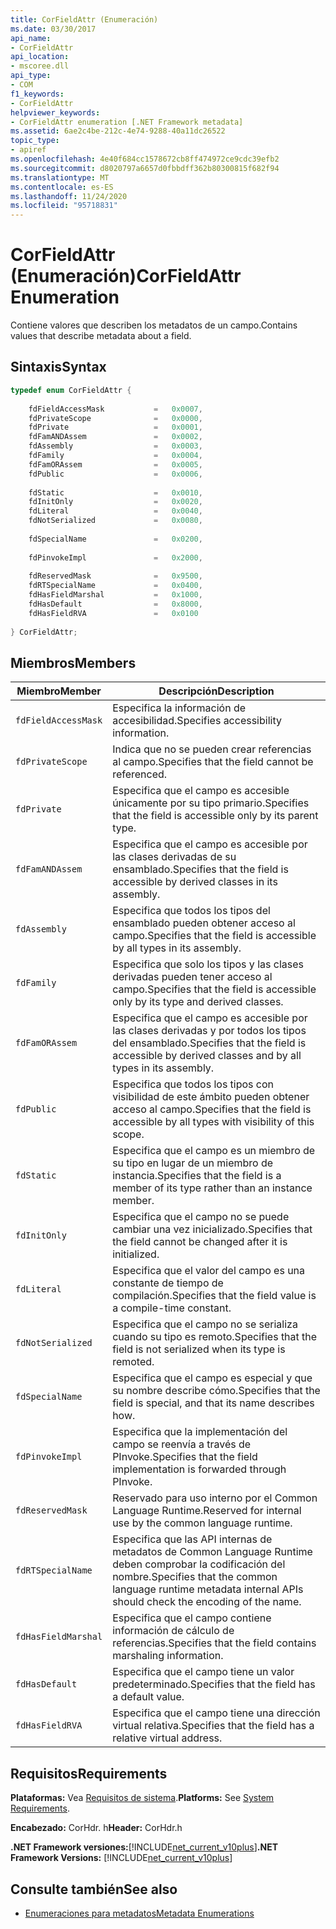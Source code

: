 ```yaml
---
title: CorFieldAttr (Enumeración)
ms.date: 03/30/2017
api_name:
- CorFieldAttr
api_location:
- mscoree.dll
api_type:
- COM
f1_keywords:
- CorFieldAttr
helpviewer_keywords:
- CorFieldAttr enumeration [.NET Framework metadata]
ms.assetid: 6ae2c4be-212c-4e74-9288-40a11dc26522
topic_type:
- apiref
ms.openlocfilehash: 4e40f684cc1578672cb8ff474972ce9cdc39efb2
ms.sourcegitcommit: d8020797a6657d0fbbdff362b80300815f682f94
ms.translationtype: MT
ms.contentlocale: es-ES
ms.lasthandoff: 11/24/2020
ms.locfileid: "95718831"
---
```

# <a name="corfieldattr-enumeration"></a><span data-ttu-id="34c4e-102">CorFieldAttr (Enumeración)</span><span class="sxs-lookup"><span data-stu-id="34c4e-102">CorFieldAttr Enumeration</span></span>

<span data-ttu-id="34c4e-103">Contiene valores que describen los metadatos de un campo.</span><span class="sxs-lookup"><span data-stu-id="34c4e-103">Contains values that describe metadata about a field.</span></span>  
  
## <a name="syntax"></a><span data-ttu-id="34c4e-104">Sintaxis</span><span class="sxs-lookup"><span data-stu-id="34c4e-104">Syntax</span></span>  
  
```cpp  
typedef enum CorFieldAttr {  
  
    fdFieldAccessMask           =   0x0007,  
    fdPrivateScope              =   0x0000,  
    fdPrivate                   =   0x0001,  
    fdFamANDAssem               =   0x0002,  
    fdAssembly                  =   0x0003,  
    fdFamily                    =   0x0004,  
    fdFamORAssem                =   0x0005,  
    fdPublic                    =   0x0006,  
  
    fdStatic                    =   0x0010,  
    fdInitOnly                  =   0x0020,  
    fdLiteral                   =   0x0040,  
    fdNotSerialized             =   0x0080,  
  
    fdSpecialName               =   0x0200,  
  
    fdPinvokeImpl               =   0x2000,  
  
    fdReservedMask              =   0x9500,  
    fdRTSpecialName             =   0x0400,  
    fdHasFieldMarshal           =   0x1000,  
    fdHasDefault                =   0x8000,  
    fdHasFieldRVA               =   0x0100  
  
} CorFieldAttr;  
```  
  
## <a name="members"></a><span data-ttu-id="34c4e-105">Miembros</span><span class="sxs-lookup"><span data-stu-id="34c4e-105">Members</span></span>  
  
|<span data-ttu-id="34c4e-106">Miembro</span><span class="sxs-lookup"><span data-stu-id="34c4e-106">Member</span></span>|<span data-ttu-id="34c4e-107">Descripción</span><span class="sxs-lookup"><span data-stu-id="34c4e-107">Description</span></span>|  
|------------|-----------------|  
|`fdFieldAccessMask`|<span data-ttu-id="34c4e-108">Especifica la información de accesibilidad.</span><span class="sxs-lookup"><span data-stu-id="34c4e-108">Specifies accessibility information.</span></span>|  
|`fdPrivateScope`|<span data-ttu-id="34c4e-109">Indica que no se pueden crear referencias al campo.</span><span class="sxs-lookup"><span data-stu-id="34c4e-109">Specifies that the field cannot be referenced.</span></span>|  
|`fdPrivate`|<span data-ttu-id="34c4e-110">Especifica que el campo es accesible únicamente por su tipo primario.</span><span class="sxs-lookup"><span data-stu-id="34c4e-110">Specifies that the field is accessible only by its parent type.</span></span>|  
|`fdFamANDAssem`|<span data-ttu-id="34c4e-111">Especifica que el campo es accesible por las clases derivadas de su ensamblado.</span><span class="sxs-lookup"><span data-stu-id="34c4e-111">Specifies that the field is accessible by derived classes in its assembly.</span></span>|  
|`fdAssembly`|<span data-ttu-id="34c4e-112">Especifica que todos los tipos del ensamblado pueden obtener acceso al campo.</span><span class="sxs-lookup"><span data-stu-id="34c4e-112">Specifies that the field is accessible by all types in its assembly.</span></span>|  
|`fdFamily`|<span data-ttu-id="34c4e-113">Especifica que solo los tipos y las clases derivadas pueden tener acceso al campo.</span><span class="sxs-lookup"><span data-stu-id="34c4e-113">Specifies that the field is accessible only by its type and derived classes.</span></span>|  
|`fdFamORAssem`|<span data-ttu-id="34c4e-114">Especifica que el campo es accesible por las clases derivadas y por todos los tipos del ensamblado.</span><span class="sxs-lookup"><span data-stu-id="34c4e-114">Specifies that the field is accessible by derived classes and by all types in its assembly.</span></span>|  
|`fdPublic`|<span data-ttu-id="34c4e-115">Especifica que todos los tipos con visibilidad de este ámbito pueden obtener acceso al campo.</span><span class="sxs-lookup"><span data-stu-id="34c4e-115">Specifies that the field is accessible by all types with visibility of this scope.</span></span>|  
|`fdStatic`|<span data-ttu-id="34c4e-116">Especifica que el campo es un miembro de su tipo en lugar de un miembro de instancia.</span><span class="sxs-lookup"><span data-stu-id="34c4e-116">Specifies that the field is a member of its type rather than an instance member.</span></span>|  
|`fdInitOnly`|<span data-ttu-id="34c4e-117">Especifica que el campo no se puede cambiar una vez inicializado.</span><span class="sxs-lookup"><span data-stu-id="34c4e-117">Specifies that the field cannot be changed after it is initialized.</span></span>|  
|`fdLiteral`|<span data-ttu-id="34c4e-118">Especifica que el valor del campo es una constante de tiempo de compilación.</span><span class="sxs-lookup"><span data-stu-id="34c4e-118">Specifies that the field value is a compile-time constant.</span></span>|  
|`fdNotSerialized`|<span data-ttu-id="34c4e-119">Especifica que el campo no se serializa cuando su tipo es remoto.</span><span class="sxs-lookup"><span data-stu-id="34c4e-119">Specifies that the field is not serialized when its type is remoted.</span></span>|  
|`fdSpecialName`|<span data-ttu-id="34c4e-120">Especifica que el campo es especial y que su nombre describe cómo.</span><span class="sxs-lookup"><span data-stu-id="34c4e-120">Specifies that the field is special, and that its name describes how.</span></span>|  
|`fdPinvokeImpl`|<span data-ttu-id="34c4e-121">Especifica que la implementación del campo se reenvía a través de PInvoke.</span><span class="sxs-lookup"><span data-stu-id="34c4e-121">Specifies that the field implementation is forwarded through PInvoke.</span></span>|  
|`fdReservedMask`|<span data-ttu-id="34c4e-122">Reservado para uso interno por el Common Language Runtime.</span><span class="sxs-lookup"><span data-stu-id="34c4e-122">Reserved for internal use by the common language runtime.</span></span>|  
|`fdRTSpecialName`|<span data-ttu-id="34c4e-123">Especifica que las API internas de metadatos de Common Language Runtime deben comprobar la codificación del nombre.</span><span class="sxs-lookup"><span data-stu-id="34c4e-123">Specifies that the common language runtime metadata internal APIs should check the encoding of the name.</span></span>|  
|`fdHasFieldMarshal`|<span data-ttu-id="34c4e-124">Especifica que el campo contiene información de cálculo de referencias.</span><span class="sxs-lookup"><span data-stu-id="34c4e-124">Specifies that the field contains marshaling information.</span></span>|  
|`fdHasDefault`|<span data-ttu-id="34c4e-125">Especifica que el campo tiene un valor predeterminado.</span><span class="sxs-lookup"><span data-stu-id="34c4e-125">Specifies that the field has a default value.</span></span>|  
|`fdHasFieldRVA`|<span data-ttu-id="34c4e-126">Especifica que el campo tiene una dirección virtual relativa.</span><span class="sxs-lookup"><span data-stu-id="34c4e-126">Specifies that the field has a relative virtual address.</span></span>|  
  
## <a name="requirements"></a><span data-ttu-id="34c4e-127">Requisitos</span><span class="sxs-lookup"><span data-stu-id="34c4e-127">Requirements</span></span>  

 <span data-ttu-id="34c4e-128">**Plataformas:** Vea [Requisitos de sistema](../../get-started/system-requirements.md).</span><span class="sxs-lookup"><span data-stu-id="34c4e-128">**Platforms:** See [System Requirements](../../get-started/system-requirements.md).</span></span>  
  
 <span data-ttu-id="34c4e-129">**Encabezado:** CorHdr. h</span><span class="sxs-lookup"><span data-stu-id="34c4e-129">**Header:** CorHdr.h</span></span>  
  
 <span data-ttu-id="34c4e-130">**.NET Framework versiones:**[!INCLUDE[net_current_v10plus](../../../../includes/net-current-v10plus-md.md)]</span><span class="sxs-lookup"><span data-stu-id="34c4e-130">**.NET Framework Versions:** [!INCLUDE[net_current_v10plus](../../../../includes/net-current-v10plus-md.md)]</span></span>  
  
## <a name="see-also"></a><span data-ttu-id="34c4e-131">Consulte también</span><span class="sxs-lookup"><span data-stu-id="34c4e-131">See also</span></span>

- [<span data-ttu-id="34c4e-132">Enumeraciones para metadatos</span><span class="sxs-lookup"><span data-stu-id="34c4e-132">Metadata Enumerations</span></span>](metadata-enumerations.md)
